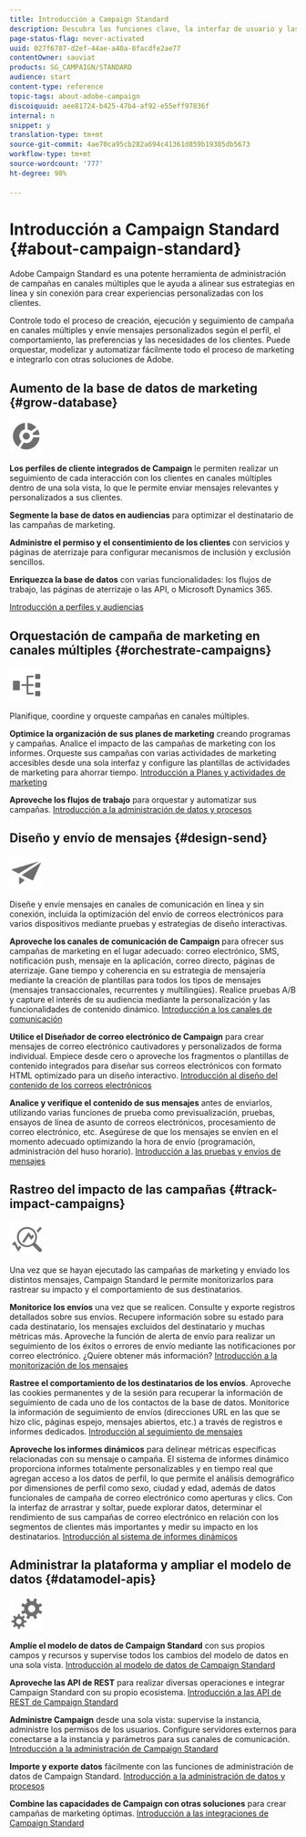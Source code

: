 ```yaml
---
title: Introducción a Campaign Standard
description: Descubra las funciones clave, la interfaz de usuario y las directrices globales.
page-status-flag: never-activated
uuid: 027f6787-d2ef-44ae-a40a-8facdfe2ae77
contentOwner: sauviat
products: SG_CAMPAIGN/STANDARD
audience: start
content-type: reference
topic-tags: about-adobe-campaign
discoiquuid: aee81724-b425-47b4-af92-e55eff97836f
internal: n
snippet: y
translation-type: tm+mt
source-git-commit: 4ae70ca95cb282a694c41361d859b19385db5673
workflow-type: tm+mt
source-wordcount: '777'
ht-degree: 98%

---
```



# Introducción a Campaign Standard {#about-campaign-standard}

Adobe Campaign Standard es una potente herramienta de administración de campañas en canales múltiples que le ayuda a alinear sus estrategias en línea y sin conexión para crear experiencias personalizadas con los clientes.

Controle todo el proceso de creación, ejecución y seguimiento de campaña en canales múltiples y envíe mensajes personalizados según el perfil, el comportamiento, las preferencias y las necesidades de los clientes. Puede orquestar, modelizar y automatizar fácilmente todo el proceso de marketing e integrarlo con otras soluciones de Adobe.

## Aumento de la base de datos de marketing {#grow-database}

<img width="60px" alt="condiciones" src="assets/icon_segment.svg"/>

**Los perfiles de cliente integrados de Campaign** le permiten realizar un seguimiento de cada interacción con los clientes en canales múltiples dentro de una sola vista, lo que le permite enviar mensajes relevantes y personalizados a sus clientes.

**Segmente la base de datos en audiencias** para optimizar el destinatario de las campañas de marketing.

**Administre el permiso y el consentimiento de los clientes** con servicios y páginas de aterrizaje para configurar mecanismos de inclusión y exclusión sencillos.

**Enriquezca la base de datos** con varias funcionalidades: los flujos de trabajo, las páginas de aterrizaje o las API, o Microsoft Dynamics 365.

[Introducción a perfiles y audiencias](../../audiences/using/get-started-profiles-and-audiences.md)

## Orquestación de campaña de marketing en canales múltiples {#orchestrate-campaigns}

<img width="60px" alt="condiciones" src="assets/icon_workflows.svg"/>

Planifique, coordine y orqueste campañas en canales múltiples.

**Optimice la organización de sus planes de marketing** creando programas y campañas. Analice el impacto de las campañas de marketing con los informes. Orqueste sus campañas con varias actividades de marketing accesibles desde una sola interfaz y configure las plantillas de actividades de marketing para ahorrar tiempo. [Introducción a Planes y actividades de marketing](../../start/using/programs-and-campaigns.md)

**Aproveche los flujos de trabajo** para orquestar y automatizar sus campañas. [Introducción a la administración de datos y procesos](../../automating/using/get-started-workflows.md)

## Diseño y envío de mensajes {#design-send}

<img width="60px" alt="condiciones" src="assets/icon_send.svg"/>

Diseñe y envíe mensajes en canales de comunicación en línea y sin conexión, incluida la optimización del envío de correos electrónicos para varios dispositivos mediante pruebas y estrategias de diseño interactivas.

**Aproveche los canales de comunicación de Campaign** para ofrecer sus campañas de marketing en el lugar adecuado: correo electrónico, SMS, notificación push, mensaje en la aplicación, correo directo, páginas de aterrizaje. Gane tiempo y coherencia en su estrategia de mensajería mediante la creación de plantillas para todos los tipos de mensajes (mensajes transaccionales, recurrentes y multilingües). Realice pruebas A/B y capture el interés de su audiencia mediante la personalización y las funcionalidades de contenido dinámico. [Introducción a los canales de comunicación](../../channels/using/get-started-communication-channels.md)

**Utilice el Diseñador de correo electrónico de Campaign** para crear mensajes de correo electrónico cautivadores y personalizados de forma individual. Empiece desde cero o aproveche los fragmentos o plantillas de contenido integrados para diseñar sus correos electrónicos con formato HTML optimizado para un diseño interactivo. [Introducción al diseño del contenido de los correos electrónicos](../../designing/using/designing-content-in-adobe-campaign.md)

**Analice y verifique el contenido de sus mensajes** antes de enviarlos, utilizando varias funciones de prueba como previsualización, pruebas, ensayos de línea de asunto de correos electrónicos, procesamiento de correo electrónico, etc. Asegúrese de que los mensajes se envíen en el momento adecuado optimizando la hora de envío (programación, administración del huso horario). [Introducción a las pruebas y envíos de mensajes](../../sending/using/get-started-sending-messages.md)

## Rastreo del impacto de las campañas {#track-impact-campaigns}

<img width="60px" alt="condiciones" src="assets/icon_report.svg"/>

Una vez que se hayan ejecutado las campañas de marketing y enviado los distintos mensajes, Campaign Standard le permite monitorizarlos para rastrear su impacto y el comportamiento de sus destinatarios.

**Monitorice los envíos** una vez que se realicen. Consulte y exporte registros detallados sobre sus envíos. Recupere información sobre su estado para cada destinatario, los mensajes excluidos del destinatario y muchas métricas más.
Aproveche la función de alerta de envío para realizar un seguimiento de los éxitos o errores de envío mediante las notificaciones por correo electrónico. ¿Quiere obtener más información? [Introducción a la monitorización de los mensajes](../../sending/using/monitoring-a-delivery.md)

**Rastree el comportamiento de los destinatarios de los envíos**. Aproveche las cookies permanentes y de la sesión para recuperar la información de seguimiento de cada uno de los contactos de la base de datos. Monitorice la información de seguimiento de envíos (direcciones URL en las que se hizo clic, páginas espejo, mensajes abiertos, etc.) a través de registros e informes dedicados. [Introducción al seguimiento de mensajes](../../sending/using/tracking-messages.md)

**Aproveche los informes dinámicos** para delinear métricas específicas relacionadas con su mensaje o campaña. El sistema de informes dinámico proporciona informes totalmente personalizables y en tiempo real que agregan acceso a los datos de perfil, lo que permite el análisis demográfico por dimensiones de perfil como sexo, ciudad y edad, además de datos funcionales de campaña de correo electrónico como aperturas y clics. Con la interfaz de arrastrar y soltar, puede explorar datos, determinar el rendimiento de sus campañas de correo electrónico en relación con los segmentos de clientes más importantes y medir su impacto en los destinatarios. [Introducción al sistema de informes dinámicos](../../reporting/using/about-dynamic-reports.md)

## Administrar la plataforma y ampliar el modelo de datos {#datamodel-apis}

<img width="60px" alt="condiciones" src="assets/icon_admin.svg"/>

**Amplíe el modelo de datos de Campaign Standard** con sus propios campos y recursos y supervise todos los cambios del modelo de datos en una sola vista. [Introducción al modelo de datos de Campaign Standard](../../developing/using/get-started-data-model.md)

**Aproveche las API de REST** para realizar diversas operaciones e integrar Campaign Standard con su propio ecosistema. [Introducción a las API de REST de Campaign Standard](../../api/using/get-started-apis.md)

**Administre Campaign** desde una sola vista: supervise la instancia, administre los permisos de los usuarios. Configure servidores externos para conectarse a la instancia y parámetros para sus canales de comunicación. [Introducción a la administración de Campaign Standard](../../administration/using/get-started-campaign-administration.md)

**Importe y exporte datos** fácilmente con las funciones de administración de datos de Campaign Standard. [Introducción a la administración de datos y procesos](../../automating/using/get-started-workflows.md)

**Combine las capacidades de Campaign con otras soluciones** para crear campañas de marketing óptimas. [Introducción a las integraciones de Campaign Standard](../../integrating/using/get-started-campaign-integrations.md)
